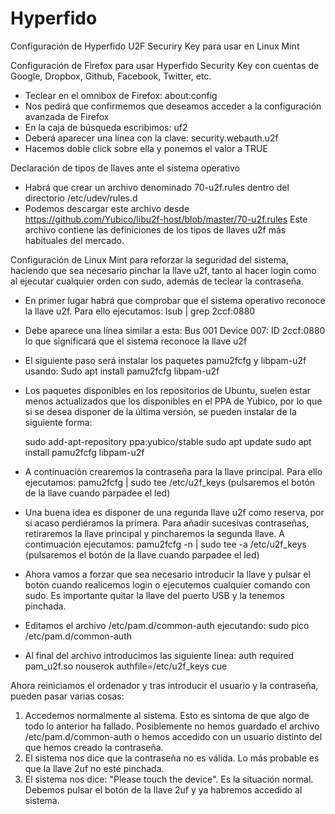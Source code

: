 # Hyperfido
Configuración de Hyperfido U2F Securiry Key para usar en Linux Mint

Configuración de Firefox para usar Hyperfido Security Key con cuentas de Google, Dropbox, Github, Facebook, Twitter, etc.
- Teclear en el omnibox de Firefox: about:config
- Nos pedirá que confirmemos que deseamos acceder a la configuración avanzada de Firefox
- En la caja de búsqueda escribimos: uf2
- Deberá aparecer una línea con la clave: security.webauth.u2f
- Hacemos doble click sobre ella y ponemos el valor a TRUE

Declaración de tipos de llaves ante el sistema operativo
- Habrá que crear un archivo denominado 70-u2f.rules dentro del directorio /etc/udev/rules.d
- Podemos descargar este archivo desde https://github.com/Yubico/libu2f-host/blob/master/70-u2f.rules Este archivo contiene las definiciones de los tipos de llaves u2f más habituales del mercado.

Configuración de Linux Mint para reforzar la seguridad del sistema, haciendo que sea necesario pinchar la llave u2f, tanto al hacer login como al ejecutar cualquier orden con sudo, además de teclear la contraseña.
- En primer lugar habrá que comprobar que el sistema operativo reconoce la llave u2f. Para ello ejecutamos: lsub | grep 2ccf:0880
- Debe aparece una línea similar a esta: Bus 001 Device 007: ID 2ccf:0880 lo que significará que el sistema reconoce la llave u2f
- El siguiente paso será instalar los paquetes pamu2fcfg y libpam-u2f usando: Sudo apt install pamu2fcfg libpam-u2f
- Los paquetes disponibles en los repositorios de Ubuntu, suelen estar menos actualizados que los disponibles en el PPA de Yubico, por lo que si se desea disponer de la última versión, se pueden instalar de la siguiente forma:

  sudo add-apt-repository ppa:yubico/stable
  sudo apt update
  sudo apt install pamu2fcfg libpam-u2f
  
- A continuación crearemos la contraseña para la llave principal. Para ello ejecutamos:
  pamu2fcfg | sudo tee /etc/u2f_keys (pulsaremos el botón de la llave cuando parpadee el led)
- Una buena idea es disponer de una regunda llave u2f como reserva, por si acaso perdiéramos la primera. Para añadir sucesivas contraseñas, retiraremos la llave principal y pincharemos la segunda llave. A contimuación ejecutamos:
  pamu2fcfg -n | sudo tee -a /etc/u2f_keys (pulsaremos el botón de la llave cuando parpadee el led)
- Ahora vamos a forzar que sea necesario introducir la llave y pulsar el botón cuando realicemos login o ejecutemos cualquier comando con sudo. Es importante quitar la llave del puerto USB y la tenemos pinchada.
- Editamos el archivo /etc/pam.d/common-auth ejecutando: sudo pico /etc/pam.d/common-auth
- Al final del archivo introducimos las siguiente línea:
  auth required pam_u2f.so nouserok authfile=/etc/u2f_keys cue
  
Ahora reiniciamos el ordenador y tras introducir el usuario y la contraseña, pueden pasar varias cosas:
  1. Accedemos normalmente al sistema. Esto es síntoma de que algo de todo lo anterior ha fallado. Posiblemente no hemos guardado el archivo /etc/pam.d/common-auth o hemos accedido con un usuario distinto del que hemos creado la contraseña.
  2. El sistema nos dice que la contraseña no es válida. Lo más probable es que la llave 2uf no esté pinchada.
  3. El sistema nos dice: "Please touch the device". Es la situación normal. Debemos pulsar el botón de la llave 2uf y ya habremos accedido al sistema.
